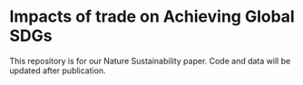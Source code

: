 # Impacts of trade on Achieving Global SDGs
This repository is for our Nature Sustainability paper.
Code and data will be updated after publication.
